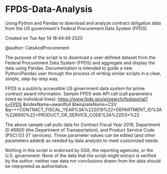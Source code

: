 # FPDS-Data-Analysis

Using Python and Pandas to download and analyze contract obligation data from the US government's Federal Procurement Data System (FPDS)

Created on Tue Apr 14 18:44:49 2020

@author: CatsAndProcurement

The purpose of the script is to download a user-defined dataset from the Federal Procurement Data System (FPDS) and aggregate and display the data using Pandas. Documentation is intended to guide a new Python/Pandas user through the process of writing similar scripts in a clear, simple, step-by-step way.

FPDS is a publicly accessible US government data system for prime contract award information.
Sample FPDS web API call (call parameters listed as individual lines):
https://www.fpds.gov/ezsearch/fpdsportal?s=FPDS
&indexName=awardfull
&templateName=CSV
&q=++CONTRACT_FISCAL_YEAR%3A%222019%22+DEPARTMENT_ID%3A%226900%22+PRODUCT_OR_SERVICE_CODE%3A%22D3*%22

The above sample call pulls data for Contract Fiscal Year 2019, Department ID #6900 (the Department of Transportation), and Product Service Code (PSC) D3 (IT services). These parameter values can be edited (and other parameters added) as needed by data analysts to meet customized needs.

Nothing in this script is endorsed by GSA, the reporting agencies, or the U.S. government. None of the data that the script might extract is verified by the author; neither raw data nor conclusions drawn from the data should be interpreted as authoritative.
